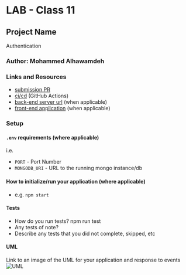 # LAB - Class 11

## Project Name
Authentication

### Author: Mohammed Alhawamdeh

### Links and Resources

- [submission PR](https://github.com/Mohammed-401-advanced-javascript/Lab-11/pull/1)
- [ci/cd](https://github.com/Mohammed-401-advanced-javascript/Lab-12/actions) (GitHub Actions)
- [back-end server url](http://xyz.com) (when applicable)
- [front-end application](http://xyz.com) (when applicable)

### Setup

#### `.env` requirements (where applicable)

i.e.

- `PORT` - Port Number
- `MONGODB_URI` - URL to the running mongo instance/db

#### How to initialize/run your application (where applicable)

- e.g. `npm start`

#### Tests

- How do you run tests?
    npm run test
- Any tests of note?
- Describe any tests that you did not complete, skipped, etc

#### UML

Link to an image of the UML for your application and response to events
![UML]()
